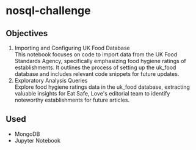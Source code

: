 # nosql-challenge

## Objectives
1. Importing and Configuring UK Food Database </br> 
This notebook focuses on code to import data from the UK Food Standards Agency, specifically emphasizing food hygiene ratings of establishments.
It outlines the process of setting up the uk_food database and includes relevant code snippets for future updates.
2.  Exploratory Analysis Queries </br>
Explore food hygiene ratings data in the uk_food database, extracting valuable insights for Eat Safe, Love's editorial team to identify noteworthy establishments for future articles.

## Used
- MongoDB
- Jupyter Notebook
